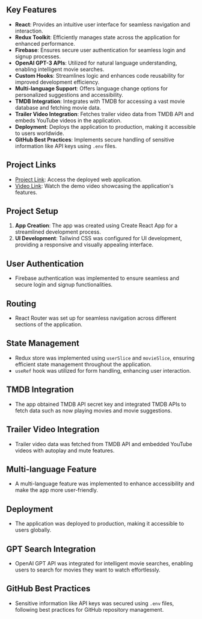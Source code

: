 
## Key Features

- **React**: Provides an intuitive user interface for seamless navigation and interaction.
- **Redux Toolkit**: Efficiently manages state across the application for enhanced performance.
- **Firebase**: Ensures secure user authentication for seamless login and signup processes.
- **OpenAI GPT-3 APIs**: Utilized for natural language understanding, enabling intelligent movie searches.
- **Custom Hooks**: Streamlines logic and enhances code reusability for improved development efficiency.
- **Multi-language Support**: Offers language change options for personalized suggestions and accessibility.
- **TMDB Integration**: Integrates with TMDB for accessing a vast movie database and fetching movie data.
- **Trailer Video Integration**: Fetches trailer video data from TMDB API and embeds YouTube videos in the application.
- **Deployment**: Deploys the application to production, making it accessible to users worldwide.
- **GitHub Best Practices**: Implements secure handling of sensitive information like API keys using `.env` files.
## Project Links

- [Project Link](https://65c4f2c70b828a2049b6e13a--roaring-scone-a85ed4.netlify.app/): Access the deployed web application.
- [Video Link](https://drive.google.com/file/d/1bVxXaVnu8ONhrCvmTUE4Ww_qSj-eaIMY/view?usp=sharing): Watch the demo video showcasing the application's features.

## Project Setup

1. **App Creation**: The app was created using Create React App for a streamlined development process.
2. **UI Development**: Tailwind CSS was configured for UI development, providing a responsive and visually appealing interface.

## User Authentication

- Firebase authentication was implemented to ensure seamless and secure login and signup functionalities.

## Routing

- React Router was set up for seamless navigation across different sections of the application.

## State Management

- Redux store was implemented using `userSlice` and `movieSlice`, ensuring efficient state management throughout the application.
- `useRef` hook was utilized for form handling, enhancing user interaction.

## TMDB Integration

- The app obtained TMDB API secret key and integrated TMDB APIs to fetch data such as now playing movies and movie suggestions.

## Trailer Video Integration

- Trailer video data was fetched from TMDB API and embedded YouTube videos with autoplay and mute features.

## Multi-language Feature

- A multi-language feature was implemented to enhance accessibility and make the app more user-friendly.

## Deployment

- The application was deployed to production, making it accessible to users globally.

## GPT Search Integration

- OpenAI GPT API was integrated for intelligent movie searches, enabling users to search for movies they want to watch effortlessly.

## GitHub Best Practices

- Sensitive information like API keys was secured using `.env` files, following best practices for GitHub repository management.



